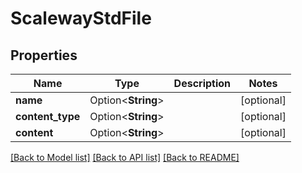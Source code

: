 # ScalewayStdFile

## Properties

Name | Type | Description | Notes
------------ | ------------- | ------------- | -------------
**name** | Option<**String**> |  | [optional]
**content_type** | Option<**String**> |  | [optional]
**content** | Option<**String**> |  | [optional]

[[Back to Model list]](../README.md#documentation-for-models) [[Back to API list]](../README.md#documentation-for-api-endpoints) [[Back to README]](../README.md)


